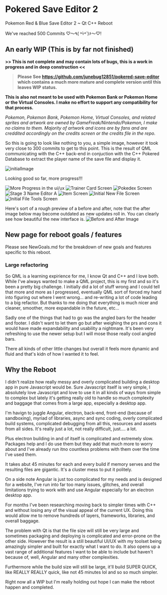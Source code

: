 # Pokered Save Editor 2
Pokemon Red & Blue Save Editor 2 ~ Qt C++ Reboot

We've reached 500 Commits ♡〜٩( ˃́▿˂̀ )۶〜♡!

## An early WIP (This is by far not finished)

**>> This is not complete and may contain lots of bugs, this is a work in progress and in deep construction <<**

> **Please See https://github.com/junebug12851/pokered-save-editor which contains a much more mature and complete version 
until this leaves WIP status.**

**This is also not meant to be used with Pokemon Bank or Pokemon Home or the Virtual Consoles. I make no effort to support any compatibility for that process.**

*Pokemon, Pokemon Bank, Pokemon Home, Virtual Consoles, and related sprites and artwork are owned by GameFreak/Nintendo/Pokemon, I make no claims to them. Majority of artwork and icons are by fans and are creddited accordingly on the credits screen or the credits file in the repo.*

So this is going to look like nothing to you, a simple image, however it took very close to 300 commits to get to this point. This is the result of QML communicating with the C++ back-end in conjuction with the C++ Pokered Database to extract the player name of the save file and display it.

![initialImage](https://i.imgur.com/LB7LDxr.png)

Looking good so far, more progress!!!

![More Progress in the ui/ux](https://i.imgur.com/ULhYfEN.png)
![Trainer Card Screen](https://i.imgur.com/iRUopfu.png)
![Pokedex Screen](https://i.imgur.com/Ks6KzaT.png)
![Stage 3 Name Editor A](https://i.imgur.com/oYshJk2.png)
![Item Screen](https://i.imgur.com/5DU81im.png)
![Initial New File Screen](https://i.imgur.com/Woakr9P.png)
![Initial File Tools Screen](https://i.imgur.com/4oPvOE9.png)

Here's sort of a rough preview of a before and after, note that the after image below may become outdated as new updates roll in. You can clearly see how beautiful the new interface is.
![Before and After Image](https://i.imgur.com/KFhx0Rd.png)

## New page for reboot goals / features

Please see NewGoals.md for the breakdown of new goals and features specific to 
this reboot.

### Large refactoring

So QML is a learning expirience for me, I know Qt and C++ and I love both. While I've always wanted to make a QML project, this is my first and so it's been a pretty big challenge. I initially did a lot of stuff wrong and I could tell that more and more as I progressed, eventually QML sort of forced my hand into figuring out where I went wrong... and re-writing a lot of code leading to a big refactor. But thanks to me doing that everything is much nicer and cleaner, smoother, more expandable in the future, etc...

Sadly one of the things that had to go was the angled bars for the header and footer. I didn't want to let them go but after weighing the prs and cons it would have made expandability and usability a nightmare. It's been very refreshing to use the newer setup but I will mose those really cool angled bars.

There all kinds of other little changes but overall it feels more dynamic and fluid and that's kidn of how I wanted it to feel.

## Why the Reboot

I didn't realize how really messy and overly complicated building a desktop app in pure Javascript
would be. Sure Javascript itself is very simple, I absolutely love Javascript and love to use it
in all kinds of ways from simple to complex but lately it's getting really old to handle so much complexity
and baggage that comes from a large app, especially a desktop app.

I'm havign to juggle Angular, electron, back-end, front-end (because of sandboxing), myriad of
libraries, async and sync coding, overly complicated build systems, complicated debugging from all
this, resources and assets from all sides. It's really just a lot, not really difficult, just.... 
a lot.

Plus electron building in and of itself is complicated and extremely slow. Packages help and
I do use them but they add that much more to worry about and I've already run itno countless problems
with them over the time I've used them.

It takes abut 45 minutes for each and every build if memory serves and the resulting files are gigantic.
It's a cluster mess to put it politely.

On a side note Angular is just too complicated for my needs and is designed for a website, I've run into
far too many issues, glitches, and overall limitations trying to work with and use Angular especially
for an electron desktop app.

For months I've been researching moving back to simpler times with C++ and without losing any of the 
visual appeal of the current UX. Doing this would allow me to remove hundreds of layers, frameworks,
libraries, and overall baggage.

The problem with Qt is that the file size will still be very large and sometimes packaging and deploying
is complicated and error-prone on the other side. However the result is a still beautiful UI/UX with
my toolset being amazingly simpler and built for exactly what I want to do. It also opens up a vast
range of additional features I want to be able to include but haven't because of, well, Angular and
many other complexities.

Furthermore while the build size will still be large, it'll build SUPER QUICK, like REALLY REALLY quick,
like not 45 minutes lol and so so much simpler.

Right now all a WIP but I'm really holding out hope I can make the reboot happen and completed.
